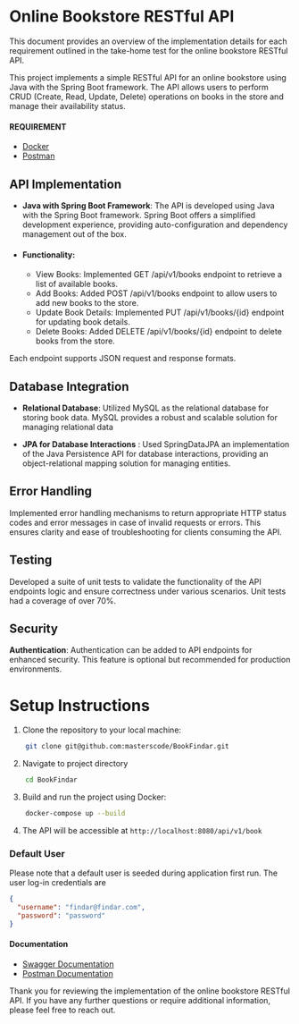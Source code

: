 # Online Bookstore RESTful API
This document provides an overview of the implementation details for each requirement outlined in the take-home test for the online bookstore RESTful API.


This project implements a simple RESTful API for an online bookstore using Java with the Spring Boot framework. The API allows users to perform CRUD (Create, Read, Update, Delete) operations on books in the store and manage their availability status.

#### REQUIREMENT
- [Docker](https://docs.docker.com/engine/install/)
- [Postman](https://www.postman.com/downloads/)


## API Implementation
- **Java with Spring Boot Framework**: The API is developed using Java with the Spring Boot framework. Spring Boot offers a simplified development experience, providing auto-configuration and dependency management out of the box.

- #### Functionality:

  - View Books: Implemented GET /api/v1/books endpoint to retrieve a list of available books.
  - Add Books: Added POST /api/v1/books endpoint to allow users to add new books to the store.
  - Update Book Details: Implemented PUT /api/v1/books/{id} endpoint for updating book details.
  - Delete Books: Added DELETE /api/v1/books/{id} endpoint to delete books from the store.


Each endpoint supports JSON request and response formats.

## Database Integration
- **Relational Database**: Utilized MySQL as the relational database for storing book data. MySQL provides a robust and scalable solution for managing relational data

- **JPA for Database Interactions** : Used SpringDataJPA an implementation of the Java Persistence API for database interactions, providing an object-relational mapping solution for managing entities.



## Error Handling
Implemented error handling mechanisms to return appropriate HTTP status codes and error messages in case of invalid requests or errors. This ensures clarity and ease of troubleshooting for clients consuming the API.

## Testing
Developed a suite of unit tests to validate the functionality of the API endpoints logic and ensure correctness under various scenarios. Unit tests had a coverage of over 70%.
## Security
**Authentication**: Authentication can be added to API endpoints for enhanced security. This feature is optional but recommended for production environments.


# Setup Instructions

1. Clone the repository to your local machine:
```bash
    git clone git@github.com:masterscode/BookFindar.git              
```
2. Navigate to project directory
```bash
    cd BookFindar              
```
3. Build and run the project using Docker:
```bash
    docker-compose up --build              
```

4. The API will be accessible at `http://localhost:8080/api/v1/book`

### Default User
 Please note that a default user is seeded during application first run. The user log-in credentials are

```json
{
  "username": "findar@findar.com",
  "password": "password"
}
```

#### Documentation
- [Swagger Documentation](http://localhost:8080/api/v1/swagger-ui/index.html)
- [Postman Documentation](https://documenter.getpostman.com/view/17590499/2sA2rCU2ST)



Thank you for reviewing the implementation of the online bookstore RESTful API. If you have any further questions or require additional information, please feel free to reach out.
